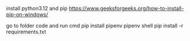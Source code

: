 install python3.12 and pip
    https://www.geeksforgeeks.org/how-to-install-pip-on-windows/

go to folder code and run cmd
    pip install pipenv
    pipenv shell
    pip install -r requirements.txt

    